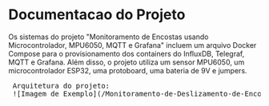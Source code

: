 # Documentacao do Projeto

Os sistemas do projeto "Monitoramento de Encostas usando Microcontrolador, MPU6050, MQTT e Grafana" incluem um arquivo Docker Compose para o provisionamento dos containers do InfluxDB, Telegraf, MQTT e Grafana. Além disso, o projeto utiliza um sensor MPU6050, um microcontrolador ESP32, uma protoboard, uma bateria de 9V e jumpers.

<pre> Arquitetura do projeto:
 ![Imagem de Exemplo](/Monitoramento-de-Deslizamento-de-Encostas-usando-Microcontrolador-MPU6050-MQTT-e-Grafana./Wiki/images/arquitetura.jpeg)

 </pre> 